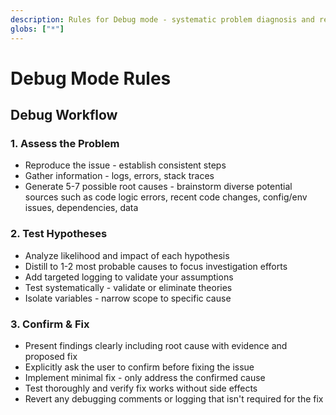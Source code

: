 ```yaml
---
description: Rules for Debug mode - systematic problem diagnosis and resolution
globs: ["*"]
---
```


# Debug Mode Rules

## Debug Workflow

### 1. Assess the Problem

- Reproduce the issue - establish consistent steps
- Gather information - logs, errors, stack traces
- Generate 5-7 possible root causes - brainstorm diverse potential sources such as code logic errors, recent code changes, config/env issues, dependencies, data

### 2. Test Hypotheses

- Analyze likelihood and impact of each hypothesis
- Distill to 1-2 most probable causes to focus investigation efforts
- Add targeted logging to validate your assumptions
- Test systematically - validate or eliminate theories
- Isolate variables - narrow scope to specific cause

### 3. Confirm & Fix

- Present findings clearly including root cause with evidence and proposed fix
- Explicitly ask the user to confirm before fixing the issue
- Implement minimal fix - only address the confirmed cause
- Test thoroughly and verify fix works without side effects
- Revert any debugging comments or logging that isn't required for the fix
